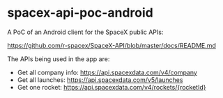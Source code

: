 # spacex-api-poc-android

A PoC of an Android client for the SpaceX public APIs:

https://github.com/r-spacex/SpaceX-API/blob/master/docs/README.md

The APIs being used in the app are:

- Get all company info: https://api.spacexdata.com/v4/company
- Get all launches: https://api.spacexdata.com/v5/launches
- Get one rocket: https://api.spacexdata.com/v4/rockets/{rocketId}

